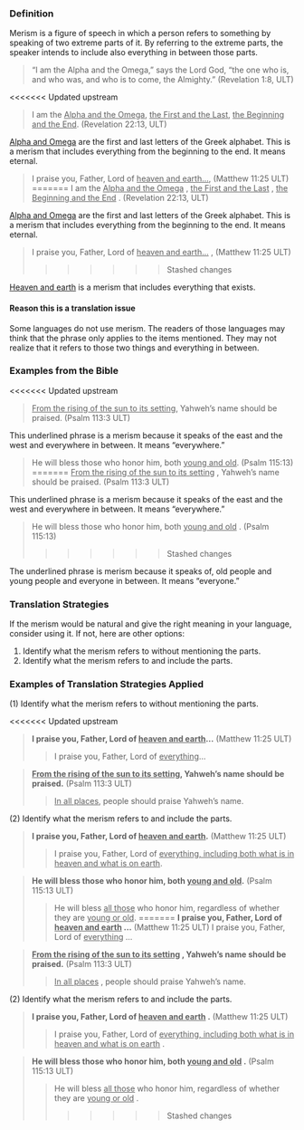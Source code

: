 

### Definition

Merism is a figure of speech in which a person refers to something by speaking of two extreme parts of it. By referring to the extreme parts, the speaker intends to include also everything in between those parts.
> “I am the Alpha and the Omega,” says the Lord God, “the one who is, and who was, and who is to come, the Almighty.” (Revelation 1:8, ULT)


<<<<<<< Updated upstream
> I am the <u>Alpha and the Omega</u>, <u>the First and the Last</u>, <u>the Beginning and the End</u>. (Revelation 22:13, ULT)

<u>Alpha and Omega</u> are the first and last letters of the Greek alphabet. This is a merism that includes everything from the beginning to the end. It means eternal.
> I praise you, Father, Lord of <u>heaven and earth…</u>,  (Matthew 11:25 ULT)
=======
> I am the <u>Alpha and the Omega</u> , <u>the First and the Last</u> , <u>the Beginning and the End</u> . (Revelation 22:13, ULT)

<u>Alpha and Omega</u> are the first and last letters of the Greek alphabet. This is a merism that includes everything from the beginning to the end. It means eternal.
> I praise you, Father, Lord of <u>heaven and earth…</u> ,  (Matthew 11:25 ULT)
>>>>>>> Stashed changes

<u>Heaven and earth</u> is a merism that includes everything that exists.

#### Reason this is a translation issue

Some languages do not use merism. The readers of those languages may think that the phrase only applies to the items mentioned. They may not realize that it refers to those two things and everything in between.

### Examples from the Bible

<<<<<<< Updated upstream
> <u>From the rising of the sun to its setting</u>, Yahweh’s name should be praised. (Psalm 113:3 ULT)

This underlined phrase is a merism because it speaks of the east and the west and everywhere in between. It means “everywhere.”
> He will bless those who honor him, both <u>young and old</u>. (Psalm 115:13)
=======
> <u>From the rising of the sun to its setting</u> , Yahweh’s name should be praised. (Psalm 113:3 ULT)

This underlined phrase is a merism because it speaks of the east and the west and everywhere in between. It means “everywhere.”
> He will bless those who honor him, both <u>young and old</u> . (Psalm 115:13)
>>>>>>> Stashed changes

The underlined phrase is merism because it speaks of, old people and young people and everyone in between. It means “everyone.”

### Translation Strategies

If the merism would be natural and give the right meaning in your language, consider using it. If not, here are other options:

1. Identify what the merism refers to without mentioning the parts.
1. Identify what the merism refers to and include the parts.

### Examples of Translation Strategies Applied

(1) Identify what the merism refers to without mentioning the parts.

<<<<<<< Updated upstream
> **I praise you, Father, Lord of <u>heaven and earth</u>…** (Matthew 11:25 ULT)
>> I praise you, Father, Lord of <u>everything</u>…

> **<u>From the rising of the sun to its setting</u>, Yahweh’s name should be praised.** (Psalm 113:3 ULT)
>> <u>In all places</u>, people should praise Yahweh’s name.

(2) Identify what the merism refers to and include the parts.

> **I praise you, Father, Lord of <u>heaven and earth</u>.** (Matthew 11:25 ULT)
>> I praise you, Father, Lord of <u>everything, including both what is in heaven and what is on earth</u>.

> **He will bless those who honor him, both <u>young and old</u>.** (Psalm 115:13 ULT)
>> He will bless <u>all those</u> who honor him, regardless of whether they are <u>young or old</u>.
=======
> **I praise you, Father, Lord of <u>heaven and earth</u> …**  (Matthew 11:25 ULT)
>> I praise you, Father, Lord of <u>everything</u> …

> **<u>From the rising of the sun to its setting</u> , Yahweh’s name should be praised.** (Psalm 113:3 ULT)
>> <u>In all places</u> , people should praise Yahweh’s name.

(2) Identify what the merism refers to and include the parts.

> **I praise you, Father, Lord of <u>heaven and earth</u> .**  (Matthew 11:25 ULT)
>> I praise you, Father, Lord of <u>everything, including both what is in heaven and what is on earth</u> .

> **He will bless those who honor him, both <u>young and old</u> .** (Psalm 115:13 ULT)
>> He will bless <u>all those</u> who honor him, regardless of whether they are <u>young or old</u> .
>>>>>>> Stashed changes

